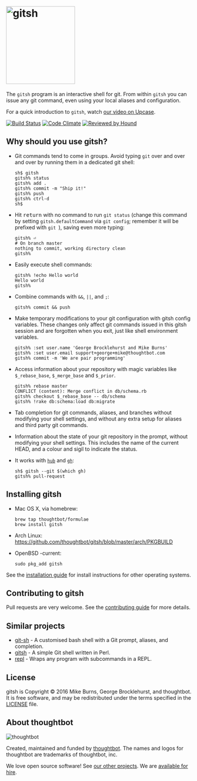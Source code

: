 # <img src="https://images.thoughtbot.com/gitsh/gitsh-logo.png" alt="gitsh" width="187" height="211">

The `gitsh` program is an interactive shell for git. From within `gitsh` you can
issue any git command, even using your local aliases and configuration.

For a quick introduction to `gitsh`, watch [our video on Upcase][].

[![Build Status](https://travis-ci.org/thoughtbot/gitsh.png?branch=master)](https://travis-ci.org/thoughtbot/gitsh)
[![Code Climate](https://codeclimate.com/github/thoughtbot/gitsh.png)](https://codeclimate.com/github/thoughtbot/gitsh)
[![Reviewed by Hound](https://img.shields.io/badge/Reviewed_by-Hound-8E64B0.svg)](https://houndci.com)

[our video on Upcase]: https://upcase.com/videos/gitsh?utm_source=github&utm_medium=open-source&utm_campaign=gitsh

## Why should you use gitsh?

* Git commands tend to come in groups. Avoid typing `git` over and over and over
  by running them in a dedicated git shell:

  <pre><code>sh$ gitsh
  gitsh% status
  gitsh% add .
  gitsh% commit -m "Ship it!"
  gitsh% push
  gitsh% <kbd>ctrl</kbd>-<kbd>d</kbd>
  sh$
  </code></pre>

* Hit <kbd>return</kbd> with no command to run `git status` (change this
  command by setting `gitsh.defaultCommand` via `git config`; remember it will
  be prefixed with `git `), saving even more typing:

      gitsh% ⏎
      # On branch master
      nothing to commit, working directory clean
      gitsh%

* Easily execute shell commands:

      gitsh% !echo Hello world
      Hello world
      gitsh%

* Combine commands with `&&`, `||`, and `;`:

      gitsh% commit && push

* Make temporary modifications to your git configuration with gitsh config
  variables. These changes only affect git commands issued in this gitsh
  session and are forgotten when you exit, just like shell environment
  variables.

      gitsh% :set user.name 'George Brocklehurst and Mike Burns'
      gitsh% :set user.email support+george+mike@thoughtbot.com
      gitsh% commit -m 'We are pair programming'

* Access information about your repository with magic variables like
  `$_rebase_base`, `$_merge_base` and `$_prior`.

      gitsh% rebase master
      CONFLICT (content): Merge conflict in db/schema.rb
      gitsh% checkout $_rebase_base -- db/schema
      gitsh% !rake db:schema:load db:migrate

* Tab completion for git commands, aliases, and branches without modifying your
  shell settings, and without any extra setup for aliases and third party
  git commands.

* Information about the state of your git repository in the prompt, without
  modifying your shell settings. This includes the name of the current HEAD, and
  a colour and sigil to indicate the status.

* It works with [`hub`][hub] and [`gh`][gh]:

      sh$ gitsh --git $(which gh)
      gitsh% pull-request

## Installing gitsh

* Mac OS X, via homebrew:

      brew tap thoughtbot/formulae
      brew install gitsh

* Arch Linux: https://github.com/thoughtbot/gitsh/blob/master/arch/PKGBUILD

* OpenBSD -current:

      sudo pkg_add gitsh

See the [installation guide][INSTALL] for install instructions for other
operating systems.

## Contributing to gitsh

Pull requests are very welcome. See the [contributing guide][CONTRIBUTING] for
more details.

## Similar projects

* [git-sh][] - A customised bash shell with a Git prompt, aliases, and
  completion.
* [gitsh][] - A simple Git shell written in Perl.
* [repl][] - Wraps any program with subcommands in a REPL.

[hub]: http://hub.github.com/
[gh]: https://github.com/jingweno/gh
[INSTALL]: https://github.com/thoughtbot/gitsh/blob/master/INSTALL
[CONTRIBUTING]: https://github.com/thoughtbot/gitsh/blob/master/CONTRIBUTING.md
[LICENSE]: https://github.com/thoughtbot/gitsh/blob/master/LICENSE
[git-sh]: https://github.com/rtomayko/git-sh
[gitsh]: https://github.com/caglar/gitsh
[repl]: https://github.com/defunkt/repl

## License

gitsh is Copyright © 2016 Mike Burns, George Brocklehurst, and thoughtbot. It is
free software, and may be redistributed under the terms specified in the
[LICENSE][LICENSE] file.

## About thoughtbot

![thoughtbot](http://presskit.thoughtbot.com/images/thoughtbot-logo-for-readmes.svg)

Created, maintained and funded by [thoughtbot][team].
The names and logos for thoughtbot are trademarks of thoughtbot, inc.

[team]: https://thoughtbot.com?utm_source=github

We love open source software!
See [our other projects][community].
We are [available for hire][hire].

[community]: https://thoughtbot.com/tools?utm_source=github
[hire]: https://thoughtbot.com/hire-us?utm_source=github
